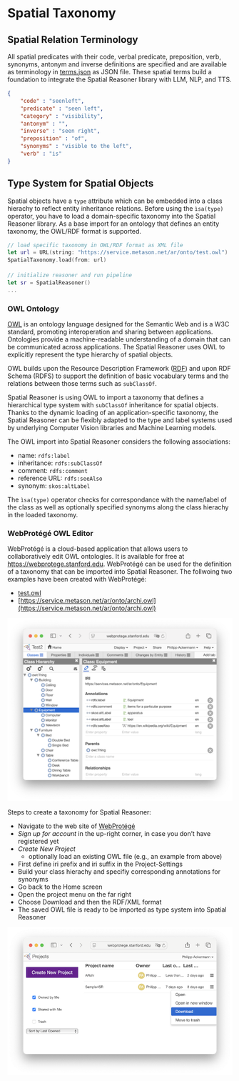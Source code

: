 # Spatial Taxonomy

## Spatial Relation Terminology

All spatial predicates with their code, verbal predicate, preposition, verb, synonyms, antonym and inverse definitions are specified and are available as terminology in [terms.json](terms.json) as JSON file. These spatial terms build a foundation to integrate the Spatial Reasoner library with LLM, NLP, and TTS. 

```json
{
    "code" : "seenleft",
    "predicate" : "seen left",
    "category" : "visibility",
    "antonym" : "",
    "inverse" : "seen right",
    "preposition" : "of",
    "synonyms" : "visible to the left",
    "verb" : "is"
}
```

## Type System for Spatial Objects

Spatial objects have a `type` attribute which can be embedded into a class hierachy to reflect entity inheritance relations.
Before using the `ìsa(type)` operator, you have to load a domain-specific taxonomy into the Spatial Reasoner library. As a base import for an ontology that defines an entity taxonomy, the OWL/RDF format is supported. 

```swift
// load specific taxonomy in OWL/RDF format as XML file
let url = URL(string: "https://service.metason.net/ar/onto/test.owl") 
SpatialTaxonomy.load(from: url)

// initialize reasoner and run pipeline
let sr = SpatialReasoner()
...
```

### OWL Ontology

[OWL](https://www.w3.org/OWL) is an ontology language designed for the Semantic Web and is a W3C standard, promoting interoperation and sharing between applications. Ontologies provide a machine-readable understanding of a domain that can be communicated across applications. The Spatial Reasoner uses OWL to explicitly represent the type hierarchy of spatial objects.

OWL builds upon the Resource Description Framework ([RDF](http://www.w3.org/RDF)) and upon RDF Schema (RDFS) to support the definition of basic vocabulary terms and the relations between those terms such as `subClassOf`. 

Spatial Reasoner is using OWL to import a taxonomy that defines a hierarchical type system with `subClassOf` inheritance for spatial objects. Thanks to the dynamic loading of an application-specific taxonomy, the Spatial Reasoner can be flexibly adapted to the type and label systems used by underlying Computer Vision libraries and Machine Learning models.

The OWL import into Spatial Reasoner considers the following associations:
- name: `rdfs:label`
- inheritance: `rdfs:subClassOf`
- comment: `rdfs:comment`
- reference URL: `rdfs:seeAlso`
- synonym: `skos:altLabel`

The `ìsa(type)` operator checks for correspondance with the name/label of the class as well as optionally specified synonyms along the class hierachy in the loaded taxonomy.

### WebProtégé OWL Editor

WebProtégé is a cloud-based application that allows users to collaboratively edit OWL ontologies. It is available for free at https://webprotege.stanford.edu. WebProtégé can be used for the definition of a taxonomy that can be imported into Spatial Reasoner. The follwoing two examples have been created with WebProtégé:
- [test.owl](test.owl)
- [https://service.metason.net/ar/onto/archi.owl](https://service.metason.net/ar/onto/archi.owl)



![WebProtege OWL editor](images/WebProtege.png)

Steps to create a taxonomy for Spatial Reasoner:
- Navigate to the web site of [WebProtégé](https://webprotege.stanford.edu)
- _Sign up for account_ in the up-right corner, in case you don’t have registered yet
- _Create New Project_
  - optionally load an existing OWL file (e.g., an example from above)
- First define iri prefix and iri suffix in the Project-Settings
- Build your class hierachy and specifiy corresponding annotations for synonyms
- Go back to the Home screen
- Open the project menu on the far right 
- Choose Download and then the RDF/XML format 
- The saved OWL file is ready to be imported as type system into Spatial Reasoner

![WebProtege OWL export](images/WebProtegeExport.png)
